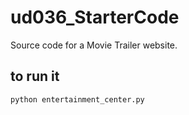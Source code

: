 # ud036_StarterCode
Source code for a Movie Trailer website.

## to run it
```bash
python entertainment_center.py
```
